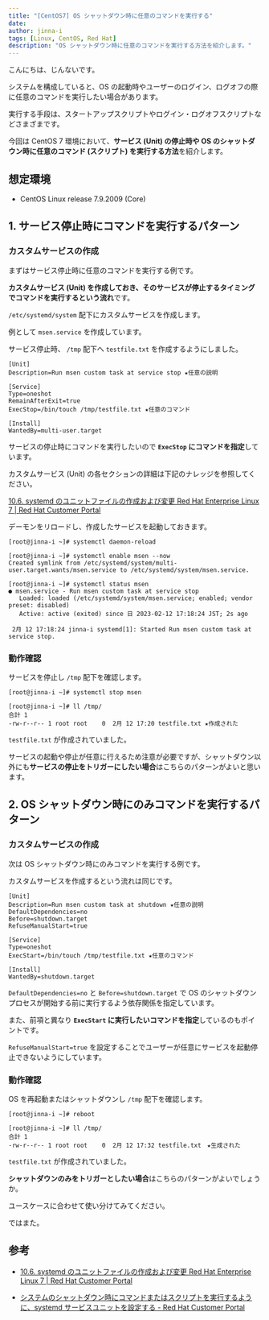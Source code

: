 ```yaml
---
title: "[CentOS7] OS シャットダウン時に任意のコマンドを実行する"
date: 
author: jinna-i
tags: [Linux, CentOS, Red Hat]
description: "OS シャットダウン時に任意のコマンドを実行する方法を紹介します。"
---
```


こんにちは、じんないです。

システムを構成していると、OS の起動時やユーザーのログイン、ログオフの際に任意のコマンドを実行したい場合があります。

実行する手段は、スタートアップスクリプトやログイン・ログオフスクリプトなどさまざまです。

今回は CentOS 7 環境において、**サービス (Unit) の停止時や OS のシャットダウン時に任意のコマンド (スクリプト) を実行する方法**を紹介します。


## 想定環境

- CentOS Linux release 7.9.2009 (Core)

## 1. サービス停止時にコマンドを実行するパターン

### カスタムサービスの作成

まずはサービス停止時に任意のコマンドを実行する例です。

**カスタムサービス (Unit) を作成しておき、そのサービスが停止するタイミングでコマンドを実行するという流れ**です。

`/etc/systemd/system` 配下にカスタムサービスを作成します。

例として `msen.service` を作成しています。

サービス停止時、 `/tmp` 配下へ `testfile.txt` を作成するようにしました。

```bash{7}:title=msen.service
[Unit]
Description=Run msen custom task at service stop ★任意の説明

[Service]
Type=oneshot
RemainAfterExit=true
ExecStop=/bin/touch /tmp/testfile.txt ★任意のコマンド

[Install]
WantedBy=multi-user.target
```

サービスの停止時にコマンドを実行したいので **`ExecStop` にコマンドを指定**しています。

カスタムサービス (Unit) の各セクションの詳細は下記のナレッジを参照してください。

[10.6. systemd のユニットファイルの作成および変更 Red Hat Enterprise Linux 7 | Red Hat Customer Portal](https://access.redhat.com/documentation/ja-jp/red_hat_enterprise_linux/7/html/system_administrators_guide/sect-managing_services_with_systemd-unit_files)

デーモンをリロードし、作成したサービスを起動しておきます。

```basah
[root@jinna-i ~]# systemctl daemon-reload

[root@jinna-i ~]# systemctl enable msen --now
Created symlink from /etc/systemd/system/multi-user.target.wants/msen.service to /etc/systemd/system/msen.service.

[root@jinna-i ~]# systemctl status msen
● msen.service - Run msen custom task at service stop
   Loaded: loaded (/etc/systemd/system/msen.service; enabled; vendor preset: disabled)
   Active: active (exited) since 日 2023-02-12 17:18:24 JST; 2s ago

 2月 12 17:18:24 jinna-i systemd[1]: Started Run msen custom task at service stop.
```

### 動作確認

サービスを停止し `/tmp` 配下を確認します。

```bash{5}
[root@jinna-i ~]# systemctl stop msen

[root@jinna-i ~]# ll /tmp/
合計 1
-rw-r--r-- 1 root root    0  2月 12 17:20 testfile.txt ★作成された
```

`testfile.txt` が作成されていました。

サービスの起動や停止が任意に行えるため注意が必要ですが、シャットダウン以外にも**サービスの停止をトリガーにしたい場合**はこちらのパターンがよいと思います。

## 2. OS シャットダウン時にのみコマンドを実行するパターン

### カスタムサービスの作成

次は OS シャットダウン時にのみコマンドを実行する例です。

カスタムサービスを作成するという流れは同じです。

```bash{3-5,9}:title=msen.service
[Unit]
Description=Run msen custom task at shutdown ★任意の説明
DefaultDependencies=no
Before=shutdown.target
RefuseManualStart=true

[Service]
Type=oneshot
ExecStart=/bin/touch /tmp/testfile.txt ★任意のコマンド

[Install]
WantedBy=shutdown.target
```

`DefaultDependencies=no` と `Before=shutdown.target` で OS のシャットダウンプロセスが開始する前に実行するよう依存関係を指定しています。

また、前項と異なり **`ExecStart` に実行したいコマンドを指定**しているのもポイントです。 

`RefuseManualStart=true` を設定することでユーザーが任意にサービスを起動停止できないようにしています。


### 動作確認

OS を再起動またはシャットダウンし `/tmp` 配下を確認します。

```bash{5}
[root@jinna-i ~]# reboot

[root@jinna-i ~]# ll /tmp/
合計 1
-rw-r--r-- 1 root root    0  2月 12 17:32 testfile.txt　★生成された
```

`testfile.txt` が作成されていました。

**シャットダウンのみをトリガーとしたい場合**はこちらのパターンがよいでしょうか。

ユースケースに合わせて使い分けてみてください。

ではまた。

## 参考

- [10.6. systemd のユニットファイルの作成および変更 Red Hat Enterprise Linux 7 | Red Hat Customer Portal](https://access.redhat.com/documentation/ja-jp/red_hat_enterprise_linux/7/html/system_administrators_guide/sect-managing_services_with_systemd-unit_files)

- [システムのシャットダウン時にコマンドまたはスクリプトを実行するように、systemd サービスユニットを設定する - Red Hat Customer Portal](https://access.redhat.com/ja/solutions/2954731)
